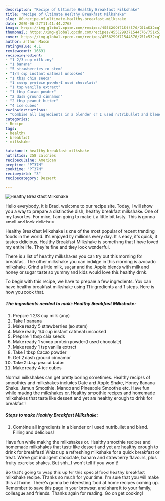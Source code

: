 ```yaml
---
description: "Recipe of Ultimate Healthy Breakfast Milkshake"
title: "Recipe of Ultimate Healthy Breakfast Milkshake"
slug: 80-recipe-of-ultimate-healthy-breakfast-milkshake
date: 2020-06-27T11:41:44.276Z
image: https://img-global.cpcdn.com/recipes/4556299371544576/751x532cq70/healthy-breakfast-milkshake-recipe-main-photo.jpg
thumbnail: https://img-global.cpcdn.com/recipes/4556299371544576/751x532cq70/healthy-breakfast-milkshake-recipe-main-photo.jpg
cover: https://img-global.cpcdn.com/recipes/4556299371544576/751x532cq70/healthy-breakfast-milkshake-recipe-main-photo.jpg
author: Arthur Mason
ratingvalue: 4.1
reviewcount: 16691
recipeingredient:
- "1 2/3 cup milk any"
- "1 banana"
- "5 strawberries no stem"
- "1/4 cup instant oatmeal uncooked"
- "1 tbsp chia seeds"
- "1 scoop protein powderI used chocolate"
- "1 tsp vanilla extract"
- "1 tbsp Cacao powder"
- "2 dash ground cinnamon"
- "2 tbsp peanut butter"
- "4 ice cubes"
recipeinstructions:
- "Combine all ingredients in a blender or I used nutribullet and blend. Filling and delicious!"
categories:
- Recipe
tags:
- healthy
- breakfast
- milkshake

katakunci: healthy breakfast milkshake 
nutrition: 258 calories
recipecuisine: American
preptime: "PT37M"
cooktime: "PT37M"
recipeyield: "3"
recipecategory: Dessert

---
```



![Healthy Breakfast Milkshake](https://img-global.cpcdn.com/recipes/4556299371544576/751x532cq70/healthy-breakfast-milkshake-recipe-main-photo.jpg)

Hello everybody, it is Brad, welcome to our recipe site. Today, I will show you a way to prepare a distinctive dish, healthy breakfast milkshake. One of my favorites. For mine, I am going to make it a little bit tasty. This is gonna smell and look delicious.

Healthy Breakfast Milkshake is one of the most popular of recent trending foods in the world. It's enjoyed by millions every day. It is easy, it's quick, it tastes delicious. Healthy Breakfast Milkshake is something that I have loved my entire life. They're fine and they look wonderful.

There is a list of healthy milkshakes you can try out this morning for breakfast. The other milkshake you can indulge in this morning is avocado milkshake. Grind a little milk, sugar and the. Apple blends with milk and honey or sugar taste so yummy and kids would love this healthy drink.


To begin with this recipe, we have to prepare a few ingredients. You can have healthy breakfast milkshake using 11 ingredients and 1 steps. Here is how you cook that.

<!--inarticleads1-->

##### The ingredients needed to make Healthy Breakfast Milkshake:

1. Prepare 1 2/3 cup milk (any)
1. Take 1 banana
1. Make ready 5 strawberries (no stem)
1. Make ready 1/4 cup instant oatmeal uncooked
1. Prepare 1 tbsp chia seeds
1. Make ready 1 scoop protein powder(I used chocolate)
1. Make ready 1 tsp vanilla extract
1. Take 1 tbsp Cacao powder
1. Get 2 dash ground cinnamon
1. Take 2 tbsp peanut butter
1. Make ready 4 ice cubes


Normal milkshakes can get pretty boring sometimes. Healthy recipes of smoothies and milkshakes includes Date and Apple Shake, Honey Banana Shake, Jamun Smoothie, Mango and Pineapple Smoothie etc. Have fun while making the milkshakes or. Healthy smoothie recipes and homemade milkshakes that taste like dessert and yet are healthy enough to drink for breakfast! 

<!--inarticleads2-->

##### Steps to make Healthy Breakfast Milkshake:

1. Combine all ingredients in a blender or I used nutribullet and blend. Filling and delicious!


Have fun while making the milkshakes or. Healthy smoothie recipes and homemade milkshakes that taste like dessert and yet are healthy enough to drink for breakfast! Whizz up a refreshing milkshake for a quick breakfast or treat. We&#39;ve got indulgent chocolate, banana and strawberry flavours, plus fruity exercise shakes. But shh…I won&#39;t tell if you won&#39;t! 

So that's going to wrap this up for this special food healthy breakfast milkshake recipe. Thanks so much for your time. I'm sure that you will make this at home. There's gonna be interesting food at home recipes coming up. Remember to save this page in your browser, and share it to your family, colleague and friends. Thanks again for reading. Go on get cooking!
